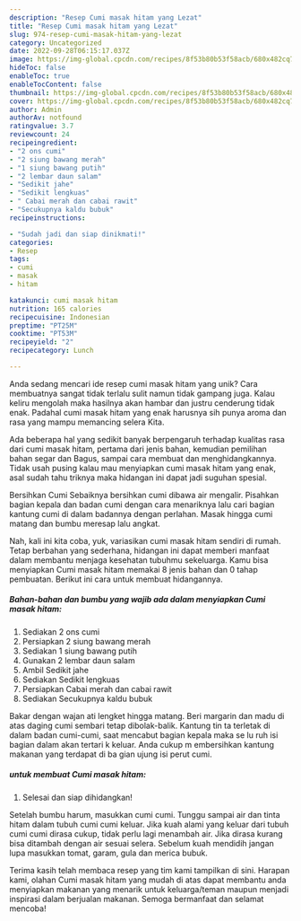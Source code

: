 ```yaml
---
description: "Resep Cumi masak hitam yang Lezat"
title: "Resep Cumi masak hitam yang Lezat"
slug: 974-resep-cumi-masak-hitam-yang-lezat
category: Uncategorized
date: 2022-09-28T06:15:17.037Z
image: https://img-global.cpcdn.com/recipes/8f53b80b53f58acb/680x482cq70/cumi-masak-hitam-foto-resep-utama.jpg
hideToc: false
enableToc: true
enableTocContent: false
thumbnail: https://img-global.cpcdn.com/recipes/8f53b80b53f58acb/680x482cq70/cumi-masak-hitam-foto-resep-utama.jpg
cover: https://img-global.cpcdn.com/recipes/8f53b80b53f58acb/680x482cq70/cumi-masak-hitam-foto-resep-utama.jpg
author: Admin
authorAv: notfound
ratingvalue: 3.7
reviewcount: 24
recipeingredient:
- "2 ons cumi"
- "2 siung bawang merah"
- "1 siung bawang putih"
- "2 lembar daun salam"
- "Sedikit jahe"
- "Sedikit lengkuas"
- " Cabai merah dan cabai rawit"
- "Secukupnya kaldu bubuk"
recipeinstructions:

- "Sudah jadi dan siap dinikmati!"
categories:
- Resep
tags:
- cumi
- masak
- hitam

katakunci: cumi masak hitam 
nutrition: 165 calories
recipecuisine: Indonesian
preptime: "PT25M"
cooktime: "PT53M"
recipeyield: "2"
recipecategory: Lunch

---
```





Anda sedang mencari ide resep cumi masak hitam yang unik? Cara membuatnya sangat tidak terlalu sulit namun tidak gampang juga. Kalau keliru mengolah maka hasilnya akan hambar dan justru cenderung tidak enak. Padahal cumi masak hitam yang enak harusnya sih punya aroma dan rasa yang mampu memancing selera Kita.





Ada beberapa hal yang sedikit banyak berpengaruh terhadap kualitas rasa dari cumi masak hitam, pertama dari jenis bahan, kemudian pemilihan bahan segar dan Bagus, sampai cara membuat dan menghidangkannya. Tidak usah pusing kalau mau menyiapkan cumi masak hitam yang enak,      asal sudah tahu triknya maka hidangan ini dapat jadi suguhan spesial.














Bersihkan Cumi Sebaiknya bersihkan cumi dibawa air mengalir. Pisahkan bagian kepala dan badan cumi dengan cara menariknya lalu cari bagian kantung cumi di dalam badannya dengan perlahan. Masak hingga cumi matang dan bumbu meresap lalu angkat.






Nah, kali ini kita coba, yuk, variasikan cumi masak hitam sendiri di rumah. Tetap berbahan yang sederhana, hidangan ini dapat memberi manfaat dalam membantu menjaga kesehatan tubuhmu sekeluarga. Kamu bisa menyiapkan Cumi masak hitam memakai 8 jenis bahan dan 0 tahap pembuatan. Berikut ini cara untuk membuat hidangannya.

<!--inarticleads1-->

##### Bahan-bahan dan bumbu yang wajib ada dalam menyiapkan Cumi masak hitam:

1. Sediakan 2 ons cumi
1. Persiapkan 2 siung bawang merah
1. Sediakan 1 siung bawang putih
1. Gunakan 2 lembar daun salam
1. Ambil Sedikit jahe
1. Sediakan Sedikit lengkuas
1. Persiapkan  Cabai merah dan cabai rawit
1. Sediakan Secukupnya kaldu bubuk


Bakar dengan wajan ati lengket hingga matang. Beri margarin dan madu di atas daging cumi sembari tetap dibolak-balik. Kantung tin ta terletak di dalam badan cumi-cumi, saat mencabut bagian kepala maka se lu ruh isi bagian dalam akan tertari k keluar. Anda cukup m embersihkan kantung makanan yang terdapat di ba gian ujung isi perut cumi. 

<!--inarticleads2-->

#####  untuk membuat Cumi masak hitam:


1. Selesai dan siap dihidangkan!

Setelah bumbu harum, masukkan cumi cumi. Tunggu sampai air dan tinta hitam dalam tubuh cumi cumi keluar. Jika kuah alami yang keluar dari tubuh cumi cumi dirasa cukup, tidak perlu lagi menambah air. Jika dirasa kurang bisa ditambah dengan air sesuai selera. Sebelum kuah mendidih jangan lupa masukkan tomat, garam, gula dan merica bubuk. 

Terima kasih telah membaca resep yang tim kami tampilkan di sini. Harapan kami, olahan Cumi masak hitam yang mudah di atas dapat membantu anda menyiapkan makanan yang menarik untuk keluarga/teman maupun menjadi inspirasi dalam berjualan makanan. Semoga bermanfaat dan selamat mencoba!
